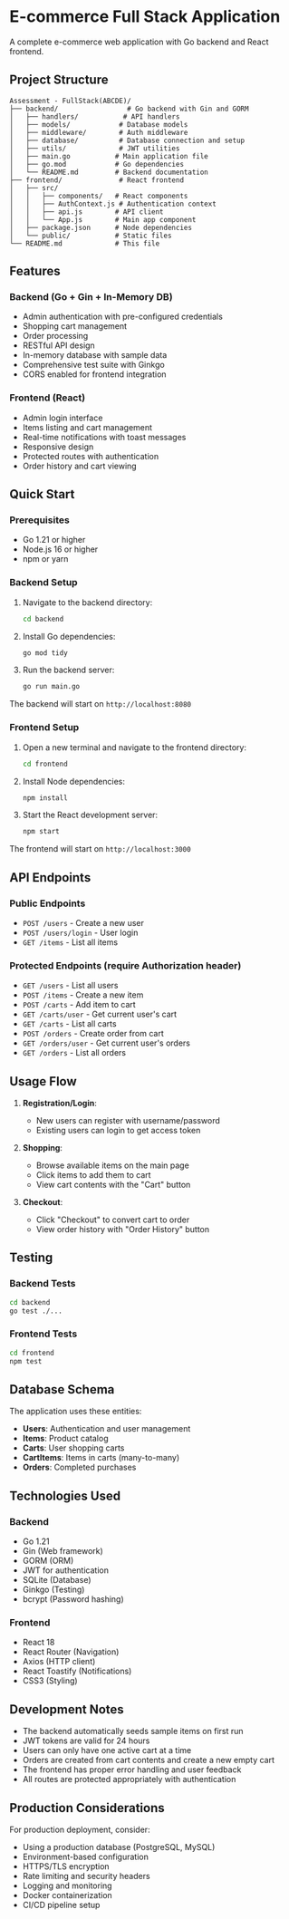 
# E-commerce Full Stack Application

A complete e-commerce web application with Go backend and React frontend.

## Project Structure

```
Assessment - FullStack(ABCDE)/
├── backend/                 # Go backend with Gin and GORM
│   ├── handlers/           # API handlers
│   ├── models/            # Database models
│   ├── middleware/        # Auth middleware
│   ├── database/          # Database connection and setup
│   ├── utils/             # JWT utilities
│   ├── main.go           # Main application file
│   ├── go.mod            # Go dependencies
│   └── README.md         # Backend documentation
├── frontend/              # React frontend
│   ├── src/
│   │   ├── components/   # React components
│   │   ├── AuthContext.js # Authentication context
│   │   ├── api.js        # API client
│   │   └── App.js        # Main app component
│   ├── package.json      # Node dependencies
│   └── public/           # Static files
└── README.md             # This file
```

## Features

### Backend (Go + Gin + In-Memory DB)
- Admin authentication with pre-configured credentials
- Shopping cart management
- Order processing
- RESTful API design
- In-memory database with sample data
- Comprehensive test suite with Ginkgo
- CORS enabled for frontend integration

### Frontend (React)
- Admin login interface
- Items listing and cart management
- Real-time notifications with toast messages
- Responsive design
- Protected routes with authentication
- Order history and cart viewing

## Quick Start

### Prerequisites
- Go 1.21 or higher
- Node.js 16 or higher
- npm or yarn

### Backend Setup

1. Navigate to the backend directory:
   ```cmd
   cd backend
   ```

2. Install Go dependencies:
   ```cmd
   go mod tidy
   ```

3. Run the backend server:
   ```cmd
   go run main.go
   ```

The backend will start on `http://localhost:8080`

### Frontend Setup

1. Open a new terminal and navigate to the frontend directory:
   ```cmd
   cd frontend
   ```

2. Install Node dependencies:
   ```cmd
   npm install
   ```

3. Start the React development server:
   ```cmd
   npm start
   ```

The frontend will start on `http://localhost:3000`

## API Endpoints

### Public Endpoints
- `POST /users` - Create a new user
- `POST /users/login` - User login
- `GET /items` - List all items

### Protected Endpoints (require Authorization header)
- `GET /users` - List all users
- `POST /items` - Create a new item
- `POST /carts` - Add item to cart
- `GET /carts/user` - Get current user's cart
- `GET /carts` - List all carts
- `POST /orders` - Create order from cart
- `GET /orders/user` - Get current user's orders
- `GET /orders` - List all orders

## Usage Flow

1. **Registration/Login**: 
   - New users can register with username/password
   - Existing users can login to get access token

2. **Shopping**:
   - Browse available items on the main page
   - Click items to add them to cart
   - View cart contents with the "Cart" button

3. **Checkout**:
   - Click "Checkout" to convert cart to order
   - View order history with "Order History" button

## Testing

### Backend Tests
```cmd
cd backend
go test ./...
```

### Frontend Tests
```cmd
cd frontend
npm test
```

## Database Schema

The application uses these entities:
- **Users**: Authentication and user management
- **Items**: Product catalog
- **Carts**: User shopping carts
- **CartItems**: Items in carts (many-to-many)
- **Orders**: Completed purchases

## Technologies Used

### Backend
- Go 1.21
- Gin (Web framework)
- GORM (ORM)
- JWT for authentication
- SQLite (Database)
- Ginkgo (Testing)
- bcrypt (Password hashing)

### Frontend
- React 18
- React Router (Navigation)
- Axios (HTTP client)
- React Toastify (Notifications)
- CSS3 (Styling)

## Development Notes

- The backend automatically seeds sample items on first run
- JWT tokens are valid for 24 hours
- Users can only have one active cart at a time
- Orders are created from cart contents and create a new empty cart
- The frontend has proper error handling and user feedback
- All routes are protected appropriately with authentication

## Production Considerations

For production deployment, consider:
- Using a production database (PostgreSQL, MySQL)
- Environment-based configuration
- HTTPS/TLS encryption
- Rate limiting and security headers
- Logging and monitoring
- Docker containerization
- CI/CD pipeline setup
